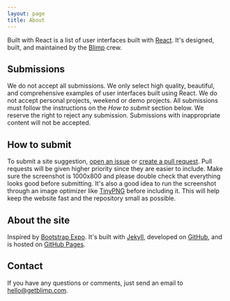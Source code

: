 ```yaml
---
layout: page
title: About
---
```


Built with React is a list of user interfaces built with [React](http://facebook.github.io/react/). It's designed, built, and maintained by the [Blimp](http://blimp.io) crew.


## Submissions
We do not accept all submissions. We only select high quality, beautiful, and comprehensive examples of user interfaces built using React. We do not accept personal projects, weekend or demo projects. All submissions must follow the instructions on the *How to submit* section below. We reserve the right to reject any submission. Submissions with inappropriate content will not be accepted.

## How to submit
To submit a site suggestion, [open an issue](https://github.com/getblimp/built-with-react/issues/new) or [create a pull request](https://github.com/GetBlimp/built-with-react). Pull requests will be given higher priority since they are easier to include. Make sure the screenshot is 1000x800 and please double check that everything looks good before submitting. It's also a good idea to run the screenshot through an image optimizer like [TinyPNG](https://tinypng.com/) before including it. This will help keep the website fast and the repository small as possible.

## About the site
Inspired by [Bootstrap Expo](http://expo.getbootstrap.com/). It's built with [Jekyll](http://jekyllrb.com), developed on [GitHub](https://github.com/getblimp/built-with-react), and is hosted on [GitHub Pages](https://pages.github.com).

## Contact
If you have any questions or comments, just send an email to [hello@getblimp.com](mailto:hello@getblimp.com).
